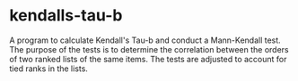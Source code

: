 # kendalls-tau-b
 A program to calculate Kendall's Tau-b and conduct a Mann-Kendall test. The purpose of the tests is to determine the correlation between the orders of two ranked lists of the same items. The tests are adjusted to account for tied ranks in the lists.
